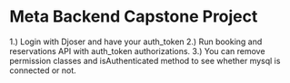 # Meta Backend Capstone Project

1.) Login with Djoser and have your auth_token
2.) Run booking and reservations API with auth_token authorizations.
3.) You can remove permission classes and isAuthenticated method to see whether mysql is connected or not.
